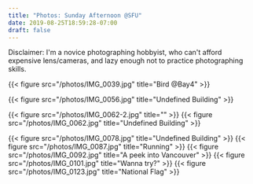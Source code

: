 ```yaml
---
title: "Photos: Sunday Afternoon @SFU"
date: 2019-08-25T18:59:28-07:00
draft: false 
---
```


Disclaimer: I'm a novice photographing hobbyist, 
who can't afford expensive lens/cameras,
 and lazy enough not to practice photographing skills. 

{{< figure src="/photos/IMG_0039.jpg" title="Bird @Bay4" >}}

{{< figure src="/photos/IMG_0056.jpg" title="Undefined Building" >}}

{{< figure src="/photos/IMG_0062-2.jpg" title="" >}}
{{< figure src="/photos/IMG_0062.jpg" title="Undefined Building" >}}

{{< figure src="/photos/IMG_0078.jpg" title="Undefined Building" >}}
{{< figure src="/photos/IMG_0087.jpg" title="Running" >}}
{{< figure src="/photos/IMG_0092.jpg" title="A peek into Vancouver" >}}
{{< figure src="/photos/IMG_0101.jpg" title="Wanna try?" >}}
{{< figure src="/photos/IMG_0123.jpg" title="National Flag" >}}
